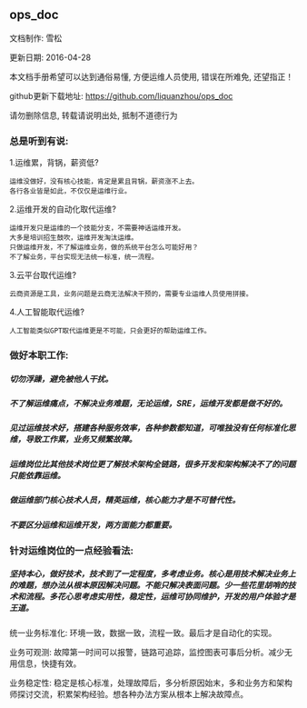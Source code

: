 ## ops_doc

  文档制作: 雪松
  
  更新日期: 2016-04-28
  
  本文档手册希望可以达到通俗易懂, 方便运维人员使用, 错误在所难免, 还望指正！

  github更新下载地址:  https://github.com/liquanzhou/ops_doc
  
  请勿删除信息, 转载请说明出处, 抵制不道德行为
  
  
  
  
  
  
### 总是听到有说: 
  
1.运维累，背锅，薪资低?

    运维没做好，没有核心技能，肯定是累且背锅，薪资涨不上去。
    各行各业皆是如此，不仅仅是运维行业。

2.运维开发的自动化取代运维?

    运维开发只是运维的一个技能分支，不需要神话运维开发。
    大多是培训招生鼓吹，运维开发淘汰运维。
    只做运维开发，不了解运维业务，做的系统平台怎么可能好用？
    不了解业务，平台实现无法统一标准，统一流程。

3.云平台取代运维?

    云商资源是工具，业务问题是云商无法解决干预的，需要专业运维人员使用拼接。

4.人工智能取代运维?

    人工智能类似GPT取代运维更是不可能，只会更好的帮助运维工作。
  


### 做好本职工作:

##### 切勿浮躁，避免被他人干扰。

##### 不了解运维痛点，不解决业务难题，无论运维，SRE，运维开发都是做不好的。

##### 见过运维技术好，搭建各种服务效率，各种参数都知道，可唯独没有任何标准化思维，导致工作累，业务又频繁故障。

##### 运维岗位比其他技术岗位更了解技术架构全链路，很多开发和架构解决不了的问题只能依靠运维。

##### 做运维部门核心技术人员，精英运维，核心能力才是不可替代性。
    
##### 不要区分运维和运维开发，两方面能力都重要。
 
 


### 针对运维岗位的一点经验看法:
  
##### 坚持本心，做好技术，技术到了一定程度，多考虑业务。核心是用技术解决业务上的难题，想办法从根本原因解决问题。不能只解决表面问题。少一些花里胡哨的技术和流程。多花心思考虑实用性，稳定性，运维可协同维护，开发的用户体验才是王道。




统一业务标准化: 环境一致，数据一致，流程一致。最后才是自动化的实现。
  
业务可观测: 故障第一时间可以报警，链路可追踪，监控图表可事后分析。减少无用信息，快捷有效。
  
业务稳定性: 稳定是核心标准，处理故障后，多分析原因始末，多和业务方和架构师探讨交流，积累架构经验。想各种办法方案从根本上解决故障点。
  
  


